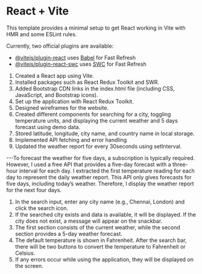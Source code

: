 # React + Vite

This template provides a minimal setup to get React working in Vite with HMR and some ESLint rules.

Currently, two official plugins are available:

- [@vitejs/plugin-react](https://github.com/vitejs/vite-plugin-react/blob/main/packages/plugin-react/README.md) uses [Babel](https://babeljs.io/) for Fast Refresh
- [@vitejs/plugin-react-swc](https://github.com/vitejs/vite-plugin-react-swc) uses [SWC](https://swc.rs/) for Fast Refresh

<!-- Project Setup -->

1. Created a React app using Vite.
2. Installed packages such as React Redux Toolkit and SWR.
3. Added Bootstrap CDN links in the index.html file (including CSS, JavaScript, and Bootstrap icons).
4. Set up the application with React Redux Toolkit.
5. Designed wireframes for the website.
6. Created different components for searching for a city, toggling temperature units, and displaying the current weather and 5 days forecast using demo data.
7. Stored latitude, longitude, city name, and country name in local storage.
8. Implemented API fetching and error handling
9. Updated the weather report for every 30seconds using setInterval.

<!-- Note  -->

---To forecast the weather for five days, a subscription is typically required. However, I used a free API that provides a five-day forecast with a three-hour interval for each day. I extracted the first temperature reading for each day to represent the daily weather report. This API only gives forecasts for five days, including today’s weather. Therefore, I display the weather report for the next four days.

<!-- Usage -->

1. In the search input, enter any city name (e.g., Chennai, London) and click the search icon.
2. If the searched city exists and data is available, it will be displayed. If the city does not exist, a message will appear on the snackbar.
3. The first section consists of the current weather, while the second section provides a 5-day weather forecast.
4. The default temperature is shown in Fahrenheit. After the search bar, there will be two buttons to convert the temperature to Fahrenheit or Celsius.
5. If any errors occur while using the application, they will be displayed on the screen.

